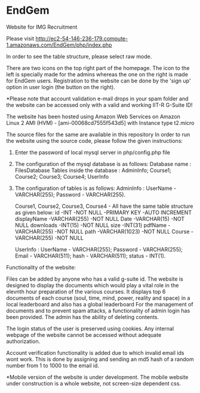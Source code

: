 # EndGem
Website for IMG Recruitment


Please visit http://ec2-54-146-236-179.compute-1.amazonaws.com/EndGem/php/index.php






In order to see the table structure, please select raw mode.

There are two icons on the top right part of the homepage. The icon to the left is specially made for the admins whereas the one on the right is made for EndGem users. Registration to the website can be done by the 'sign up' option in user login (the button on the right).

*Please note that account validation e-mail drops in your spam folder and the website can be accessed only with a valid and working IIT-R G-Suite ID!

The website has been hosted using Amazon Web Services on Amazon Linux 2 AMI (HVM) - [ami-00068cd7555f543d5] with Instance type t2.micro


The source files for the same are available in this repository
In order to run the website using the source code, please follow the given instructions:

1. Enter the password of local mysql server in php/config.php file
2. The configuration of the mysql database is as follows:
    Database name : FilesDatabase
    Tables inside the database : AdminInfo; Course1; Course2; Course3; Course4; UserInfo
    
3. The configuration of tables is as follows:
    AdminInfo : UserName - VARCHAR(255);
                Password - VARCHAR(255).
    
    Course1, Course2, Course3, Course4 - All have the same table structure as given below:
        id                      -INT               -NOT NULL               -PRIMARY KEY             -AUTO INCREMENT
        displayName             -VARCHAR(255)      -NOT NULL
        Date                    -VARCHAR(15)       -NOT NULL
        downloads               -INT(15)           -NOT NULL
        size                    -INT(31)
        pdfName                 -VARCHAR(255)      -NOT NULL
        path                    -VARCHAR(1023)     -NOT NULL
        Course                  -VARCHAR(255)      -NOT NULL
        
     UserInfo : UserName - VARCHAR(255);
                Password - VARCHAR(255);
                Email    - VARCHAR(511);
                hash     - VARCHAR(511);
                status   - INT(1).
        

Functionality of the website:

Files can be added by anyone who has a valid g-suite id. The website is designed to display the documents which would play a vital role in the elevnth hour preparation of the various courses.
It displays top 6 documents of each course (soul, time, mind, power, reality and space) in a local leaderboard and also has a global leaderboard
For the management of documents and to prevent spam attacks, a functionality of admin login has been provided.
The admin has the ability of deleting contents.

The login status of the user is preserved using cookies. Any internal webpage of the website cannot be accessed without adequate authorization.

Account verification functionality is added due to which invalid email ids wont work. This is done by assigning and sending an md5 hash of a random number from 1 to 1000 to the email id.

*Mobile version of the website is under development. The mobile website under construction is a whole website, not screen-size dependent css.

